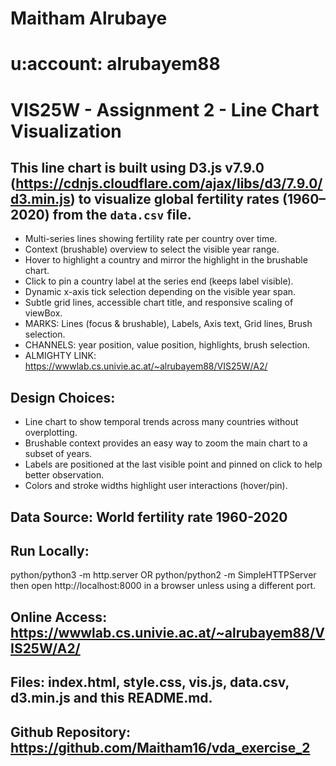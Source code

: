 # Maitham Alrubaye
# u:account: alrubayem88
# VIS25W - Assignment 2 - Line Chart Visualization

## This line chart is built using D3.js v7.9.0 (https://cdnjs.cloudflare.com/ajax/libs/d3/7.9.0/d3.min.js) to visualize global fertility rates (1960–2020) from the `data.csv` file.
- Multi-series lines showing fertility rate per country over time.
- Context (brushable) overview to select the visible year range.
- Hover to highlight a country and mirror the highlight in the brushable chart.
- Click to pin a country label at the series end (keeps label visible).
- Dynamic x-axis tick selection depending on the visible year span.
- Subtle grid lines, accessible chart title, and responsive scaling of viewBox.
- MARKS: Lines (focus & brushable), Labels, Axis text, Grid lines, Brush selection.
- CHANNELS: year position, value position, highlights, brush selection.
- ALMIGHTY LINK: https://wwwlab.cs.univie.ac.at/~alrubayem88/VIS25W/A2/

## Design Choices: 
- Line chart to show temporal trends across many countries without overplotting.
- Brushable context provides an easy way to zoom the main chart to a subset of years.
- Labels are positioned at the last visible point and pinned on click to help better observation.
- Colors and stroke widths highlight user interactions (hover/pin).

## Data Source: World fertility rate 1960-2020

## Run Locally:
python/python3 -m http.server OR python/python2 -m SimpleHTTPServer then open http://localhost:8000 in a browser unless using a different port.

## Online Access: https://wwwlab.cs.univie.ac.at/~alrubayem88/VIS25W/A2/

## Files: index.html, style.css, vis.js, data.csv, d3.min.js and this README.md.

## Github Repository: https://github.com/Maitham16/vda_exercise_2